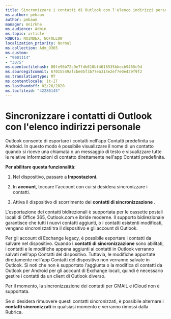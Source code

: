 ```yaml
---
title: Sincronizzare i contatti di Outlook con l'elenco indirizzi personale
ms.author: pebaum
author: pebaum
manager: mnirkhe
ms.audience: Admin
ms.topic: article
ROBOTS: NOINDEX, NOFOLLOW
localization_priority: Normal
ms.collection: Adm_O365
ms.custom:
- "9001114"
- "3075"
ms.openlocfilehash: 80fe96b72c9e7fdb610bf4618535bbecb9465c9d
ms.sourcegitcommit: 67015549afcbe05f3b77ea314e2ef7e0e439f9f2
ms.translationtype: MT
ms.contentlocale: it-IT
ms.lasthandoff: 02/26/2020
ms.locfileid: "42286145"
---
```

# <a name="sync-my-outlook-contacts-to-my-address-book"></a>Sincronizzare i contatti di Outlook con l'elenco indirizzi personale

Outlook consente di esportare i contatti nell'app Contatti predefinita su Android. In questo modo è possibile visualizzare il nome di un contatto quando si riceve una chiamata o un messaggio di testo e visualizzare tutte le relative informazioni di contatto direttamente nell'app Contatti predefinita.
 
**Per abilitare questa funzionalità**:
 
1. Nel dispositivo, passare a **Impostazioni**.

2. In **account**, toccare l'account con cui si desidera sincronizzare i contatti.

3. Attiva il dispositivo di scorrimento dei **contatti di sincronizzazione** .
 
L'esportazione dei contatti bidirezionali è supportata per le cassette postali locali di Office 365, Outlook.com e ibride moderne. Il supporto bidirezionale garantisce che tutti i nuovi contatti aggiunti, o i contatti esistenti modificati, vengano sincronizzati tra il dispositivo e gli account di Outlook.
 
Per gli account di Exchange legacy, è possibile esportare i contatti da salvare nel dispositivo. Quando i **contatti di sincronizzazione** sono abilitati, i contatti e le modifiche appena aggiunti ai contatti in Outlook verranno salvati nell'app Contatti del dispositivo. Tuttavia, le modifiche apportate direttamente nell'app Contatti del dispositivo non verranno salvate in Outlook. Si noti che non è supportato l'aggiunta o la modifica di contatti da Outlook per Android per gli account di Exchange locali, quindi è necessario gestire i contatti da un client di Outlook diverso.
 
Per il momento, la sincronizzazione dei contatti per GMAIL e iCloud non è supportata.
 
Se si desidera rimuovere questi contatti sincronizzati, è possibile alternare i **contatti sincronizzati** in qualsiasi momento e verranno rimossi dalla Rubrica.
